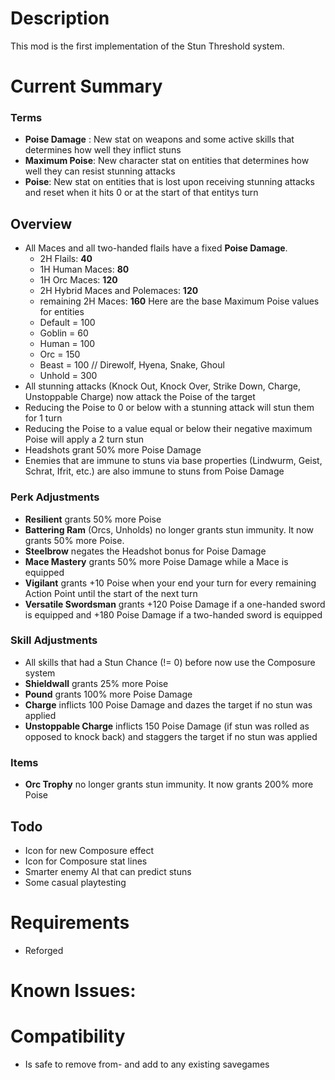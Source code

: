 # Description

This mod is the first implementation of the Stun Threshold system.

# Current Summary

### Terms
- **Poise Damage** : New stat on weapons and some active skills that determines how well they inflict stuns
- **Maximum Poise**: New character stat on entities that determines how well they can resist stunning attacks
- **Poise**: New stat on entities that is lost upon receiving stunning attacks and reset when it hits 0 or at the start of that entitys turn

## Overview
- All Maces and all two-handed flails have a fixed **Poise Damage**.
  - 2H Flails: **40**
  - 1H Human Maces: **80**
  - 1H Orc Maces: **120**
  - 2H Hybrid Maces and Polemaces: **120**
  - remaining 2H Maces: **160**
Here are the base Maximum Poise values for entities
  - Default = 100
  - Goblin = 60
  - Human = 100
  - Orc = 150
  - Beast = 100	// Direwolf, Hyena, Snake, Ghoul
  - Unhold = 300
- All stunning attacks (Knock Out, Knock Over, Strike Down, Charge, Unstoppable Charge) now attack the Poise of the target
- Reducing the Poise to 0 or below with a stunning attack will stun them for 1 turn
- Reducing the Poise to a value equal or below their negative maximum Poise will apply a 2 turn stun
- Headshots grant 50% more Poise Damage
- Enemies that are immune to stuns via base properties (Lindwurm, Geist, Schrat, Ifrit, etc.) are also immune to stuns from Poise Damage

### Perk Adjustments
- **Resilient** grants 50% more Poise
- **Battering Ram** (Orcs, Unholds) no longer grants stun immunity. It now grants 50% more Poise.
- **Steelbrow** negates the Headshot bonus for Poise Damage
- **Mace Mastery** grants 50% more Poise Damage while a Mace is equipped
- **Vigilant** grants +10 Poise when your end your turn for every remaining Action Point until the start of the next turn
- **Versatile Swordsman** grants +120 Poise Damage if a one-handed sword is equipped and +180 Poise Damage if a two-handed sword is equipped

### Skill Adjustments
- All skills that had a Stun Chance (!= 0) before now use the Composure system
- **Shieldwall** grants 25% more Poise
- **Pound** grants 100% more Poise Damage
- **Charge** inflicts 100 Poise Damage and dazes the target if no stun was applied
- **Unstoppable Charge** inflicts 150 Poise Damage (if stun was rolled as opposed to knock back) and staggers the target if no stun was applied

### Items
- **Orc Trophy** no longer grants stun immunity. It now grants 200% more Poise

## Todo
- Icon for new Composure effect
- Icon for Composure stat lines
- Smarter enemy AI that can predict stuns
- Some casual playtesting

# Requirements

- Reforged

# Known Issues:

# Compatibility

- Is safe to remove from- and add to any existing savegames
